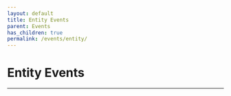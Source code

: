 ```yaml
---
layout: default
title: Entity Events
parent: Events
has_children: true
permalink: /events/entity/
---
```


# Entity Events

---
